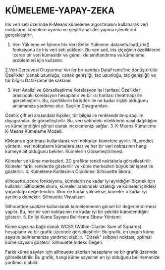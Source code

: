 # KÜMELEME-YAPAY-ZEKA
Iris veri seti üzerinde K-Means kümeleme algoritmasını kullanarak veri noktalarını kümelere ayırma ve çeşitli analizler yapma işlemlerini gerçekleştirir. 


1. Veri Yükleme ve İşleme
Iris Veri Setini Yükleme:
datasets.load_iris() fonksiyonu ile Iris veri seti yüklenir. Bu veri seti, iris çiçeğinin özelliklerini içeren bir veri kümesidir ve genellikle sınıflandırma ve kümeleme problemleri için kullanılır.


2.Veri Çerçevesi Oluşturma:
Veriler bir pandas DataFrame'ine dönüştürülür. Özellikler (canak uzunluğu, canak genişliği, taç uzunluğu, taç genişliği) ve tür bilgisi DataFrame'de saklanır.


3. Veri Analizi ve Görselleştirme
Korelasyon Isı Haritası:
Özellikler arasındaki korelasyon hesaplanır ve bir ısı haritası (heatmap) ile görselleştirilir. Bu, özelliklerin birbirleri ile ne kadar ilişkili olduğunu anlamanıza yardımcı olur.
Saçılım Diyagramları:

Özellik çiftleri arasındaki ilişkiler, tür bilgisi ile renklendirilmiş saçılım diyagramları ile görselleştirilir. Bu, veri setindeki niteliklerin nasıl dağıldığını ve kümelendiğini görsel olarak incelemenizi sağlar.
3. K-Means Kümeleme
K-Means Kümeleme Modeli:

KMeans algoritması kullanılarak veri noktaları kümelere ayrılır. fit_predict yöntemi, veri noktalarını kümelere atar ve her bir veri noktasının hangi kümeye ait olduğunu belirler.
Kümelerin Görselleştirilmesi:

Kümeler ve küme merkezleri, 2D grafikte renkli noktalarla görselleştirilir. Kümeler farklı renklerde gösterilir ve küme merkezleri büyük bir işaret ile gösterilir.
4. Kümeleme Kalitesinin Ölçülmesi
Silhouette Skoru:

silhouette_score fonksiyonu, kümelerin ne kadar iyi ayrıldığını ölçmek için kullanılır. Silhouette skoru, kümeler arasındaki uzaklığı ve kümeler içindeki yoğunluğu değerlendirir. Skor ne kadar yüksekse, kümeler o kadar iyi ayrılmış demektir.
Silhouette Visualizer:

SilhouetteVisualizer kullanılarak kümelenmenin görsel bir değerlendirmesi yapılır. Bu, her bir veri noktasının ne kadar iyi bir şekilde kümelendiğini gösterir.
5. En İyi Küme Sayısını Belirleme
Elbow Yöntemi:

Küme sayısına bağlı olarak WCSS (Within-Cluster Sum of Squares) hesaplanır ve bir grafik üzerinde görselleştirilir. Bu grafik, en uygun küme sayısını belirlemenize yardımcı olabilir. "Dirsek" (elbow) noktası, optimal küme sayısını gösterir.
Silhouette İndeks Değeri:

Farklı küme sayıları için silhouette skorları hesaplanır ve bir grafik üzerinde görselleştirilir. Bu grafik, hangi küme sayısının en iyi olduğunu belirlemenize yardımcı olabilir.
